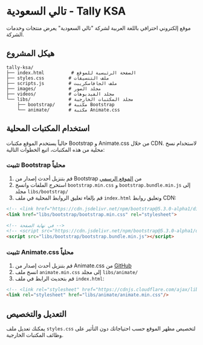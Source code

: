 # تالي السعودية - Tally KSA

موقع إلكتروني احترافي باللغة العربية لشركة "تالي السعودية" يعرض منتجات وخدمات الشركة.

## هيكل المشروع

```
tally-ksa/
├── index.html          # الصفحة الرئيسية للموقع
├── styles.css         # ملف التنسيقات
├── scripts.js         # ملف الجافاسكريبت
├── images/            # مجلد الصور
├── videos/            # مجلد الفيديوهات
└── libs/              # مجلد المكتبات الخارجية
    ├── bootstrap/     # مكتبة Bootstrap
    └── animate/       # مكتبة Animate.css
```

## استخدام المكتبات المحلية

حالياً يستخدم الموقع مكتبات Bootstrap و Animate.css من خلال CDN. لاستخدام نسخ محلية من هذه المكتبات، اتبع الخطوات التالية:

### تثبيت Bootstrap محلياً

1. قم بتنزيل أحدث إصدار من Bootstrap من [الموقع الرسمي](https://getbootstrap.com/docs/5.3/getting-started/download/)
2. استخرج الملفات وانسخ `bootstrap.min.css` و `bootstrap.bundle.min.js` إلى مجلد `libs/bootstrap/`
3. قم بإلغاء تعليق الروابط المحلية في ملف `index.html` وتعليق روابط CDN:

```html
<!-- <link href="https://cdn.jsdelivr.net/npm/bootstrap@5.3.0-alpha1/dist/css/bootstrap.min.css" rel="stylesheet"> -->
<link href="libs/bootstrap/bootstrap.min.css" rel="stylesheet">

<!-- في نهاية الصفحة -->
<!-- <script src="https://cdn.jsdelivr.net/npm/bootstrap@5.3.0-alpha1/dist/js/bootstrap.bundle.min.js"></script> -->
<script src="libs/bootstrap/bootstrap.bundle.min.js"></script>
```

### تثبيت Animate.css محلياً

1. قم بتنزيل أحدث إصدار من Animate.css من [GitHub](https://github.com/animate-css/animate.css/)
2. انسخ ملف `animate.min.css` إلى مجلد `libs/animate/`
3. قم بتحديث الرابط في ملف `index.html`:

```html
<!-- <link rel="stylesheet" href="https://cdnjs.cloudflare.com/ajax/libs/animate.css/4.1.1/animate.min.css"/> -->
<link rel="stylesheet" href="libs/animate/animate.min.css"/>
```

## التعديل والتخصيص

يمكنك تعديل ملف `styles.css` لتخصيص مظهر الموقع حسب احتياجاتك دون التأثير على وظائف المكتبات الخارجية.